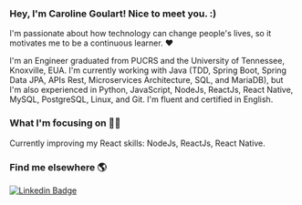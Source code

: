 ### Hey, I'm Caroline Goulart! Nice to meet you. :)

I'm passionate about how technology can change people's lives, so it motivates me to be a continuous learner. :heart:

I'm an Engineer graduated from PUCRS and the University of Tennessee, Knoxville, EUA. I'm currently working with Java (TDD, Spring Boot, Spring Data JPA, APIs Rest, Microservices Architecture, SQL, and MariaDB), but I'm also experienced in Python, JavaScript, NodeJs, ReactJs, React Native, MySQL, PostgreSQL, Linux, and Git. I'm fluent and certified in English.<br/>

### What I'm focusing on :woman_technologist:

Currently improving my React skills: NodeJs, ReactJs, React Native.<br/>

### Find me elsewhere :earth_americas:

[![Linkedin Badge](https://img.shields.io/badge/-LinkedIn-blue?style=flat-square&logo=Linkedin&logoColor=white&link=https://www.linkedin.com/in/harshkumarkhatri/)](https://www.linkedin.com/in/carolinegoulart/) 
